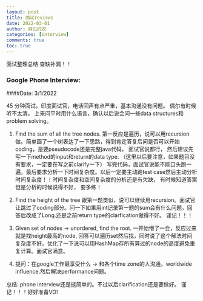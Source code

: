 ```yaml
---
layout: post
title: 面试reviews
date: 2022-03-01
author: 麻瓜码农
categories: [interview]
comments: true
toc: true
---
```


面试整理总结 查缺补漏！！
### Google Phone Interview: 
####Date: 3/1/2022

45 分钟面试，印度面试官，电话回声有点严重，基本沟通没有问题。 偶尔有时候听不太清。
上来问平时用什么语言，确认以后说会问一些data structures和problem solving。

1. Find the sum of all the tree nodes. 
第一反应是遍历，说可以用recursion做。简单画了一个树表达了一下思路，得到肯定答复后问是否可以开始coding，是要pseudocode还是完整java代码， 面试官说都行， 然后建议先写一下method的input和return的data type. （这里以后要注意，如果题目没有要求，一定要在写之前clarify一下）
   写完代码，面试官说能不能口头跑一遍。最后要求分析一下时间复杂度。以后一定要主动跑test case然后主动分析时间复杂度！！时间复杂度和空间复杂度的分析还是有欠缺， 有时候知道答案但是分析的时候说得不好， 要多练！

2. Find the height of the tree
    跟第一题类似，说可以继续用recursion。面试官让跳过了coding部分。问一下如果用int记录第一题的sum会有什么问题，回答后改成了Long.还是之前return type的clarfication做得不好。 谨记！！！
3. Given set of nodes -> unordered, find the root.
    一开始懵了一会，反应过来就是找height最高的node, 回答可以遍历set然后找，同时说了这个解法时间复杂度不好。优化了一下说可以用HashMap存所有算过的node的高度避免重复计算。面试官满意。
4. 提问：在google工作最享受什么 -> 和各个time zone的人沟通，worldwide influence.然后解决performance问题。

总结: phone interview还是挺简单的。不过以后clarification还是要做好。 谨记！！！好好准备VO!
